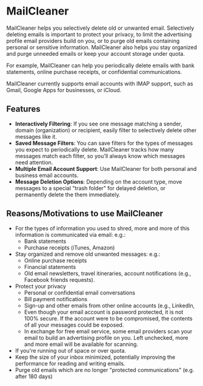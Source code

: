 # MailCleaner

MailCleaner helps you selectively delete old or unwanted email. Selectively 
deleting emails is important to protect your privacy, to limit the 
advertising profile email providers build on you, or to purge old 
emails containing personal or sensitive information. MailCleaner also 
helps you stay organized and purge unneeded emails or 
keep your account storage under quota.

For example, MailCleaner can help you periodically delete emails
with bank statements, online purchase receipts, or 
confidential communications.

MailCleaner currently supports email accounts with IMAP support, such as 
Gmail, Google Apps for businesses, or iCloud.

## Features

* **Interactively Filtering**: If you see one message matching a
  sender, domain (organization) or recipient, easily filter to
  selectively delete other messages like it.
* **Saved Message Filters**: You can save filters for the types of messages you 
  expect to periodically delete. MailCleaner tracks how many messages
  match each filter, so you'll always know which messages need attention.
* **Multiple Email Account Support**: Use MailCleaner for both personal
  and business email accounts.
* **Message Deletion Options**: Depending on the account type, move messages
  to a special "trash folder" for delayed deletion, or permanently delete 
  the them immediately.

## Reasons/Motivations to use MailCleaner

  * For the types of information you used to shred, more 
    and more of this information is communicated via email: e.g.:
      * Bank statements
      * Purchase receipts (iTunes, Amazon)
  * Stay organized and remove old unwanted messages: e.g.:
    * Online purchase receipts
    * Financial statements
    * Old email newsletters, travel itineraries, account notifications
      (e.g., Facebook friends requests).
  * Protect your privacy
    * Personal or confidential email conversations
    * Bill payment notifications
    * Sign-up and other emails from other online accounts 
      (e.g., LinkedIn, 
    * Even though your email account is password protected,
      it is not 100% secure. If the account were to be 
      compromised, the contents of all your messages could
      be exposed.
    * In exchange for free email service, some email providers scan your 
      email to build an advertising profile on you. Left unchecked,
      more and more email will be available for scanning.
  * If you're running out of space or over quota.
  * Keep the size of your inbox minimized, potentially improving
    the performance for reading and writing emails.
  * Purge old emails which are no longer "protected 
    communications" (e.g. after 180 days)
    

  
